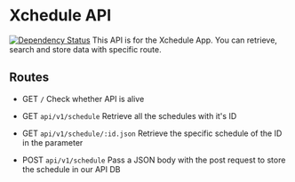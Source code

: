 # Xchedule API
[![Dependency Status](https://gemnasium.com/badges/github.com/SS-X-Ray/Xchedule-API.svg)](https://gemnasium.com/github.com/SS-X-Ray/Xchedule-API)
This API is for the Xchedule App. You can retrieve, search and store data with specific route.


## Routes
* GET `/`
Check whether API is alive

* GET `api/v1/schedule`
Retrieve all the schedules with it's ID

* GET `api/v1/schedule/:id.json`
Retrieve the specific schedule of the ID in the parameter

* POST `api/v1/schedule`
Pass a JSON body with the post request to store the schedule in our API DB
